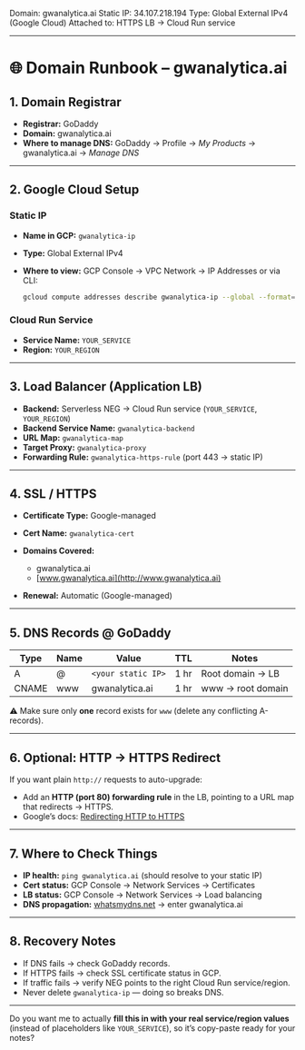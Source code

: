 Domain: gwanalytica.ai
Static IP: 34.107.218.194
Type: Global External IPv4 (Google Cloud)
Attached to: HTTPS LB → Cloud Run service

---

# 🌐 Domain Runbook – gwanalytica.ai

## 1. Domain Registrar

* **Registrar:** GoDaddy
* **Domain:** gwanalytica.ai
* **Where to manage DNS:**
  GoDaddy → Profile → *My Products* → gwanalytica.ai → *Manage DNS*

---

## 2. Google Cloud Setup

### Static IP

* **Name in GCP:** `gwanalytica-ip`
* **Type:** Global External IPv4
* **Where to view:**
  GCP Console → VPC Network → IP Addresses
  or via CLI:

  ```bash
  gcloud compute addresses describe gwanalytica-ip --global --format="get(address)"
  ```

### Cloud Run Service

* **Service Name:** `YOUR_SERVICE`
* **Region:** `YOUR_REGION`

---

## 3. Load Balancer (Application LB)

* **Backend:** Serverless NEG → Cloud Run service (`YOUR_SERVICE`, `YOUR_REGION`)
* **Backend Service Name:** `gwanalytica-backend`
* **URL Map:** `gwanalytica-map`
* **Target Proxy:** `gwanalytica-proxy`
* **Forwarding Rule:** `gwanalytica-https-rule` (port 443 → static IP)

---

## 4. SSL / HTTPS

* **Certificate Type:** Google-managed
* **Cert Name:** `gwanalytica-cert`
* **Domains Covered:**

  * gwanalytica.ai
  * [www.gwanalytica.ai](http://www.gwanalytica.ai)
* **Renewal:** Automatic (Google-managed)

---

## 5. DNS Records @ GoDaddy

| Type  | Name | Value              | TTL  | Notes             |
| ----- | ---- | ------------------ | ---- | ----------------- |
| A     | @    | `<your static IP>` | 1 hr | Root domain → LB  |
| CNAME | www  | gwanalytica.ai     | 1 hr | www → root domain |

⚠️ Make sure only **one** record exists for `www` (delete any conflicting A-records).

---

## 6. Optional: HTTP → HTTPS Redirect

If you want plain `http://` requests to auto-upgrade:

* Add an **HTTP (port 80) forwarding rule** in the LB, pointing to a URL map that redirects → HTTPS.
* Google’s docs: [Redirecting HTTP to HTTPS](https://cloud.google.com/load-balancing/docs/https/https-redirect)

---

## 7. Where to Check Things

* **IP health:**
  `ping gwanalytica.ai` (should resolve to your static IP)
* **Cert status:**
  GCP Console → Network Services → Certificates
* **LB status:**
  GCP Console → Network Services → Load balancing
* **DNS propagation:**
  [whatsmydns.net](https://whatsmydns.net) → enter gwanalytica.ai

---

## 8. Recovery Notes

* If DNS fails → check GoDaddy records.
* If HTTPS fails → check SSL certificate status in GCP.
* If traffic fails → verify NEG points to the right Cloud Run service/region.
* Never delete `gwanalytica-ip` — doing so breaks DNS.

---

Do you want me to actually **fill this in with your real service/region values** (instead of placeholders like `YOUR_SERVICE`), so it’s copy-paste ready for your notes?

